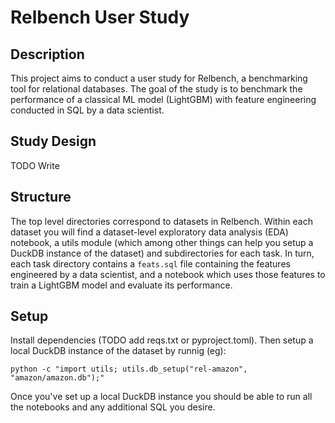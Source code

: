 # Relbench User Study

## Description

This project aims to conduct a user study for Relbench, a benchmarking tool for relational databases.
The goal of the study is to benchmark the performance of a classical ML model (LightGBM) with feature
engineering conducted in SQL by a data scientist.

## Study Design

TODO Write

## Structure

The top level directories correspond to datasets in Relbench. Within each dataset you will find a
dataset-level exploratory data analysis (EDA) notebook, a utils module (which among other things can
help you setup a DuckDB instance of the dataset) and subdirectories for each task. In turn, each
task directory contains a `feats.sql` file containing the features engineered by a data scientist,
and a notebook which uses those features to train a LightGBM model and evaluate its performance.

## Setup

Install dependencies (TODO add reqs.txt or pyproject.toml). Then setup a local DuckDB instance of
the dataset by runnig (eg):

```shell
python -c "import utils; utils.db_setup("rel-amazon", "amazon/amazon.db");"
```

Once you've set up a local DuckDB instance you should be able to run all the notebooks and any
additional SQL you desire.
